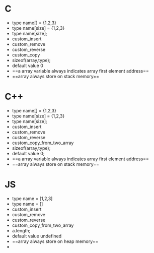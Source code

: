 # C
- type name[] = {1,2,3}
- type name[size] = {1,2,3}
- type name[size];
- custom_insert
- custom_remove
- custom_reverse
- custom_copy
- sizeof(array,type);
- default value 0
- ==a array variable always indicates array first element address==
- ==array always store on stack memory==
# C++
- type name[] = {1,2,3}
- type name[size] = {1,2,3}
- type name[size];
- custom_insert
- custom_remove
- custom_reverse
- custom_copy_from_two_array
-  sizeof(array,type);
- default value 0;
-  ==a array variable always indicates array first element address==
- ==array always store on stack memory==
# JS
- type name = [1,2,3]
- type name = []
- custom_insert
- custom_remove
- custom_reverse
- custom_copy_from_two_array
- a.length;
- default value undefined
- ==array always store on heap memory==
- 